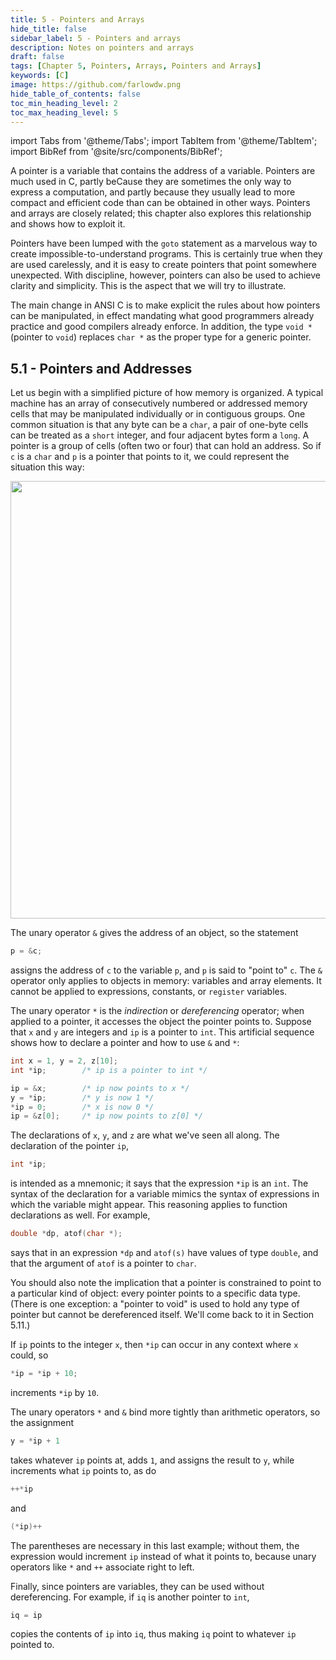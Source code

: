 ```yaml
---
title: 5 - Pointers and Arrays
hide_title: false
sidebar_label: 5 - Pointers and arrays
description: Notes on pointers and arrays
draft: false
tags: [Chapter 5, Pointers, Arrays, Pointers and Arrays]
keywords: [C]
image: https://github.com/farlowdw.png
hide_table_of_contents: false
toc_min_heading_level: 2
toc_max_heading_level: 5
---
```


import Tabs from '@theme/Tabs';
import TabItem from '@theme/TabItem';
import BibRef from '@site/src/components/BibRef';

A pointer is a variable that contains the address of a variable. Pointers are
much used in C, partly beCause they are sometimes the only way to express a
computation, and partly because they usually lead to more compact and efficient
code than can be obtained in other ways. Pointers and arrays are closely
related; this chapter also explores this relationship and shows how to exploit it.

Pointers have been lumped with the `goto` statement as a marvelous way to
create impossible-to-understand programs. This is certainly true when they are
used carelessly, and it is easy to create pointers that point somewhere unexpected.
With discipline, however, pointers can also be used to achieve clarity
and simplicity. This is the aspect that we will try to illustrate.

The main change in ANSI C is to make explicit the rules about how pointers
can be manipulated, in effect mandating what good programmers already practice
and good compilers already enforce. In addition, the type `void *` (pointer
to `void`) replaces `char *` as the proper type for a generic pointer.

## 5.1 - Pointers and Addresses

Let us begin with a simplified picture of how memory is organized. A typical
machine has an array of consecutively numbered or addressed memory cells
that may be manipulated individually or in contiguous groups. One common
situation is that any byte can be a `char`, a pair of one-byte cells can be treated
as a `short` integer, and four adjacent bytes form a `long`. A pointer is a group
of cells (often two or four) that can hold an address. So if `c` is a `char` and `p` is
a pointer that points to it, we could represent the situation this way:

<div align='center'>
  <img width='700px' src={require('@site/static/img/books/c-programming-language/c5-p93.png').default} />
</div>

The unary operator `&` gives the address of an object, so the statement


```c
p = &c;
```

assigns the address of `c` to the variable `p`, and `p` is said to "point to" `c`. The `&`
operator only applies to objects in memory: variables and array elements. It
cannot be applied to expressions, constants, or `register` variables.

The unary operator `*` is the *indirection* or *dereferencing* operator; when
applied to a pointer, it accesses the object the pointer points to. Suppose that `x`
and `y` are integers and `ip` is a pointer to `int`. This artificial sequence shows
how to declare a pointer and how to use `&` and `*`:

```c
int x = 1, y = 2, z[10];
int *ip;        /* ip is a pointer to int */

ip = &x;        /* ip now points to x */
y = *ip;        /* y is now 1 */
*ip = 0;        /* x is now 0 */
ip = &z[0];     /* ip now points to z[0] */
```

The declarations of `x`, `y`, and `z` are what we've seen all along. The declaration
of the pointer `ip`,

```c
int *ip;
```

is intended as a mnemonic; it says that the expression `*ip` is an `int`. The syntax
of the declaration for a variable mimics the syntax of expressions in which
the variable might appear. This reasoning applies to function declarations as
well. For example,

```c
double *dp, atof(char *);
```

says that in an expression `*dp` and `atof(s)` have values of type `double`, and
that the argument of `atof` is a pointer to `char`.

You should also note the implication that a pointer is constrained to point to
a particular kind of object: every pointer points to a specific data type. (There
is one exception: a "pointer to void" is used to hold any type of pointer but
cannot be dereferenced itself. We'll come back to it in Section 5.11.)

If `ip` points to the integer `x`, then `*ip` can occur in any context where `x`
could, so

```c
*ip = *ip + 10;
```

increments `*ip` by `10`.

The unary operators `*` and `&` bind more tightly than arithmetic operators, so
the assignment

```c
y = *ip + 1
```

takes whatever `ip` points at, adds `1`, and assigns the result to `y`, while
increments what `ip` points to, as do

```c
++*ip
```

and 

```c
(*ip)++
```

The parentheses are necessary in this last example; without them, the expression
would increment `ip` instead of what it points to, because unary operators like `*`
and `++` associate right to left.

Finally, since pointers are variables, they can be used without dereferencing.
For example, if `iq` is another pointer to `int`,

```c
iq = ip
```

copies the contents of `ip` into `iq`, thus making `iq` point to whatever `ip` pointed
to.

